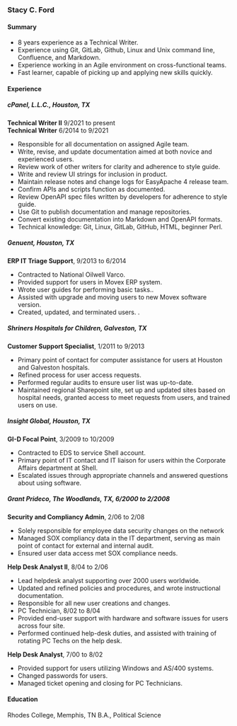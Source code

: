### Stacy C. Ford

#### Summary

* 8 years experience as a Technical Writer.
* Experience using Git, GitLab, Github, Linux and Unix command line, Confluence, and Markdown.
* Experience working in an Agile environment on cross-functional teams.
* Fast learner, capable of picking up and applying new skills quickly.


#### Experience

##### cPanel, L.L.C., Houston, TX
**Technical Writer II** 9/2021 to present<br>
**Technical Writer** 6/2014 to 9/2021

* Responsible for all documentation on assigned Agile team. 
* Write, revise, and update documentation aimed at both novice and experienced users. 
* Review work of other writers for clarity and adherence to style guide.
* Write and review UI strings for inclusion in product. 
* Maintain release notes and change logs for EasyApache 4 release team. 
* Confirm APIs and scripts function as documented.
* Review OpenAPI spec files written by developers for adherence to style guide. 
* Use Git to publish documentation and manage repositories. 
* Convert existing documentation into Markdown  and OpenAPI formats.
* Technical knowledge: Git, Linux, GitLab, GitHub, HTML, beginner Perl.

##### Genuent, Houston, TX
**ERP IT Triage Support**, 9/2013 to 6/2014

* Contracted to National Oilwell Varco.
* Provided support for users in Movex ERP system.
* Wrote user guides for performing basic tasks..
* Assisted with upgrade and moving users to new Movex software version.
* Created, updated, and terminated users.
.
##### Shriners Hospitals for Children, Galveston, TX
**Customer Support Specialist**, 1/2011 to 9/2013
* Primary point of contact for computer assistance for users at Houston and Galveston hospitals.
* Refined process for user access requests.
* Performed regular audits to ensure user list was up-to-date.
* Maintained regional Sharepoint site, set up and updated sites based on hospital needs, granted access to meet requests from users, and trained users on use.


##### Insight Global, Houston, TX
**GI-D Focal Point**, 3/2009 to 10/2009
* Contracted to EDS to service Shell account. 
* Primary point of IT contact and IT liaison for users within the Corporate Affairs department at Shell. 
* Escalated issues through appropriate channels and answered questions about using software. 

##### Grant Prideco, The Woodlands, TX, 6/2000 to 2/2008
**Security and Compliancy Admin**, 2/06 to 2/08
* Solely responsible for employee data security changes on the network
* Managed SOX compliancy data in the IT department, serving as main point of contact for external and internal audit.
* Ensured user data access met SOX compliance needs. 

**Help Desk Analyst II**, 8/04 to 2/06
* Lead helpdesk analyst supporting over 2000 users worldwide. 
* Updated and refined policies and procedures, and wrote instructional documentation. 
* Responsible for all new user creations and changes.
* PC Technician, 8/02 to 8/04
* Provided end-user support with hardware and software issues for users across four site. 
* Performed continued help-desk duties, and assisted with training of rotating PC Techs on the help desk. 

**Help Desk Analyst**, 7/00 to 8/02
* Provided support for users utilizing Windows and AS/400 systems.
* Changed passwords for users. 
* Managed ticket opening and closing for PC Technicians.


#### Education
Rhodes College, Memphis, TN
B.A., Political Science







